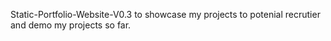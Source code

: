 Static-Portfolio-Website-V0.3 to showcase my projects to potenial recrutier and demo my projects so far.
